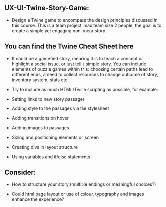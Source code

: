 ## UX-UI-Twine-Story-Game:
- Design a Twine game to encompass the design principles discussed in this course.
This is a team project, max team size 2 people, the goal is to create a simple yet engaging non-linear story.

## You can find the Twine Cheat Sheet here

- It could be a gamefied story, meaning it is to teach a concept or highlight a social issue, or just tell a simple story. You can include elements of puzzle games within this: choosing certain paths lead to different ends, a need to collect resources to change outcome of story, inventory system, stats etc.



- Try to include as much HTML/Twine scripting as possible, for example:

- Setting links to new story passages

- Adding style to the passages via the stylesheet

- Adding transitions on hover

- Adding images to passages

- Sizing and positioning elements on screen

- Creating divs in layout structure

- Using variables and if/else statements



## Consider:

- How to structure your story (multiple endings or meaningful choices?)

- Could html page layout or use of colour, typography and images enhance the experience?

